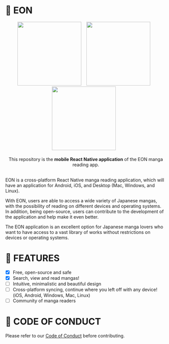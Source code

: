 # 📖 EON

<div align="center">
<img src="https://github.com/saulojoab/eon/assets/37988252/5c3366cf-f9c5-42b5-ba29-d12ece7651b0" width="200px" />&nbsp;&nbsp;&nbsp; 
<img src="https://github.com/saulojoab/eon/assets/37988252/aea17b53-9538-4626-9438-c3a14179d067" width="200px" />&nbsp;&nbsp;&nbsp; 
<img src="https://github.com/saulojoab/eon/assets/37988252/cbc5e512-a592-465a-a141-cc4d6735ad4e" width="200px" />&nbsp;&nbsp;&nbsp;
</div>
<br/>
<div align="center">
  This repository is the <b>mobile React Native application</b> of the EON manga reading app.
 </div>
<br/>

EON is a cross-platform React Native manga reading application, which will have an application for Android, iOS, and Desktop (Mac, Windows, and Linux).

With EON, users are able to access a wide variety of Japanese mangas, with the possibility of reading on different devices and operating systems. In addition, being open-source, users can contribute to the development of the application and help make it even better.

The EON application is an excellent option for Japanese manga lovers who want to have access to a vast library of works without restrictions on devices or operating systems.

# 🤠 FEATURES

- [x] Free, open-source and safe
- [x] Search, view and read mangas!
- [ ] Intuitive, minimalistic and beautiful design
- [ ] Cross-platform syncing, continue where you left off with any device! (iOS, Android, Windows, Mac, Linux)
- [ ] Community of manga readers

# 🤝 CODE OF CONDUCT

Please refer to our [Code of Conduct](https://github.com/saulojoab/eon/blob/main/CODE_OF_CONDUCT.md) before contributing.
